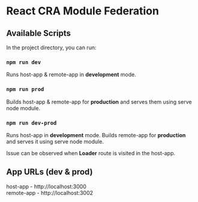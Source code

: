 # React CRA Module Federation

## Available Scripts

In the project directory, you can run:

### `npm run dev`

Runs host-app & remote-app in **development** mode.

### `npm run prod`

Builds host-app & remote-app for **production** and serves them using serve node module.

### `npm run dev-prod`

Runs host-app in **development** mode.
Builds remote-app for **production** and serves it using serve node module.

Issue can be observed when **Loader** route is visited in the host-app.

## App URLs (dev & prod)

host-app - http://localhost:3000 \
remote-app - http://localhost:3002
